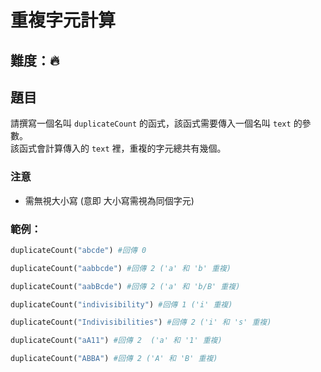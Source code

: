 # 重複字元計算

## 難度：🔥

## 題目
請撰寫一個名叫 `duplicateCount` 的函式，該函式需要傳入一個名叫 `text` 的參數。<br>
該函式會計算傳入的 `text` 裡，重複的字元總共有幾個。

### 注意
- 需無視大小寫 (意即 大小寫需視為同個字元)

### 範例：
```python
duplicateCount("abcde") #回傳 0

duplicateCount("aabbcde") #回傳 2 ('a' 和 'b' 重複)

duplicateCount("aabBcde") #回傳 2 ('a' 和 'b/B' 重複)

duplicateCount("indivisibility") #回傳 1 ('i' 重複)

duplicateCount("Indivisibilities") #回傳 2 ('i' 和 's' 重複)

duplicateCount("aA11") #回傳 2  ('a' 和 '1' 重複)

duplicateCount("ABBA") #回傳 2 ('A' 和 'B' 重複)
```
